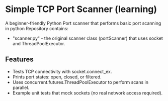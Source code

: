 # Simple TCP Port Scanner (learning)
A beginner-friendly Python Port scanner that performs basic port scanning in python
Repository contains:
- "scanner.py" - the original scanner class (portScanner) that uses socket and ThreadPoolExecutor.
## Features
- Tests TCP connectivity with socket.connect_ex.
- Prints port states: open, closed, or filtered.
- Uses concurrent.futures.ThreadPoolExecutor to perform scans in parallel.
- Example unit tests that mock sockets (no real network access required).